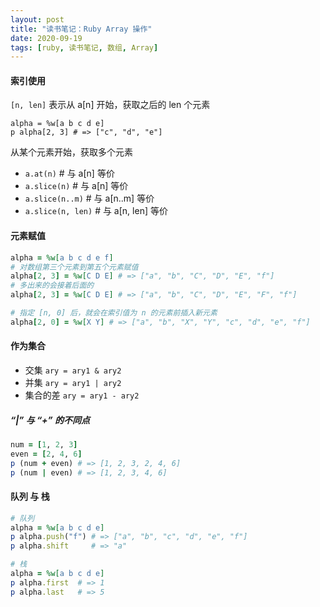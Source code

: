 ```yaml
---
layout: post
title: "读书笔记：Ruby Array 操作"
date: 2020-09-19
tags: [ruby, 读书笔记, 数组, Array]
---
```


#### 索引使用

`[n, len]` 表示从 a[n] 开始，获取之后的 len 个元素

```
alpha = %w[a b c d e]
p alpha[2, 3] # => ["c", "d", "e"]
```

从某个元素开始，获取多个元素

* `a.at(n)`         # 与 a[n] 等价
* `a.slice(n)`      # 与 a[n] 等价
* `a.slice(n..m)`   # 与 a[n..m] 等价
* `a.slice(n, len)` # 与 a[n, len] 等价

#### 元素赋值

```ruby
alpha = %w[a b c d e f]
# 对数组第三个元素到第五个元素赋值
alpha[2, 3] = %w[C D E] # => ["a", "b", "C", "D", "E", "f"]
# 多出来的会接着后面的
alpha[2, 3] = %w[C D E] # => ["a", "b", "C", "D", "E", "F", "f"]

# 指定 [n, 0] 后，就会在索引值为 n 的元素前插入新元素
alpha[2, 0] = %w[X Y] # => ["a", "b", "X", "Y", "c", "d", "e", "f"]
```

#### 作为集合

* 交集 `ary = ary1 & ary2`
* 并集 `ary = ary1 | ary2`
* 集合的差 `ary = ary1 - ary2`

##### “|” 与 “+” 的不同点

```ruby
num = [1, 2, 3]
even = [2, 4, 6]
p (num + even) # => [1, 2, 3, 2, 4, 6]
p (num | even) # => [1, 2, 3, 4, 6]
```

#### 队列 与 栈

```ruby
# 队列
alpha = %w[a b c d e]
p alpha.push("f") # => ["a", "b", "c", "d", "e", "f"]
p alpha.shift     # => "a"

# 栈
alpha = %w[a b c d e]
p alpha.first  # => 1
p alpha.last   # => 5
```
